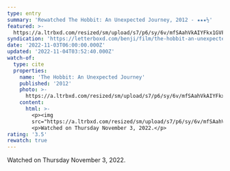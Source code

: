 ```yaml
---
type: entry
summary: 'Rewatched The Hobbit: An Unexpected Journey, 2012 - ★★★½'
featured: >-
  https://a.ltrbxd.com/resized/sm/upload/s7/p6/sy/6v/mfSAahVkAIYFkx1GVFSlCEdn0mt-0-600-0-900-crop.jpg?v=282e4f2260
syndication: 'https://letterboxd.com/benji/film/the-hobbit-an-unexpected-journey/1/'
date: '2022-11-03T06:00:00.000Z'
updated: '2022-11-04T03:52:40.000Z'
watch-of:
  type: cite
  properties:
    name: 'The Hobbit: An Unexpected Journey'
    published: '2012'
    photo: >-
      https://a.ltrbxd.com/resized/sm/upload/s7/p6/sy/6v/mfSAahVkAIYFkx1GVFSlCEdn0mt-0-600-0-900-crop.jpg?v=282e4f2260
    content:
      html: >-
        <p><img
        src="https://a.ltrbxd.com/resized/sm/upload/s7/p6/sy/6v/mfSAahVkAIYFkx1GVFSlCEdn0mt-0-600-0-900-crop.jpg?v=282e4f2260"/></p>
        <p>Watched on Thursday November 3, 2022.</p>
rating: '3.5'
rewatch: true
---
```

Watched on Thursday November 3, 2022.
